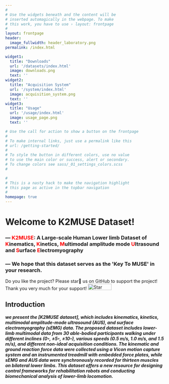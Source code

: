 ```yaml
---
#
# Use the widgets beneath and the content will be
# inserted automagically in the webpage. To make
# this work, you have to use › layout: frontpage
#
layout: frontpage
header:
  image_fullwidth: header_laboratory.png
permalink: /index.html

widget1:
  title: "Downloads"
  url: '/datasets/index.html'
  image: downloads.png
  text: ''
widget2:
  title: "Acquisition System"
  url: '/system/index.html'
  image: acquisition_system.png
  text: ''
widget3:
  title: "Usage"
  url: '/usage/index.html'
  image: usage_page.png
  text: ''

# Use the call for action to show a button on the frontpage
#
# To make internal links, just use a permalink like this
# url: /getting-started/
#
# To style the button in different colors, use no value
# to use the main color or success, alert or secondary.
# To change colors see sass/_01_settings_colors.scss
#

#
# This is a nasty hack to make the navigation highlight
# this page as active in the topbar navigation
#
homepage: true
---
```



# Welcome to K2MUSE Dataset!
### — <font color="red">K2MUSE</font>: A Large-scale Human Lower limb Dataset of <font color="red">K</font>inematics, <font color="red">K</font>inetics, <font color="red">M</font>ultimodal amplitude mode <font color="red">U</font>ltrasound and <font color="red">S</font>urface <font color="red">E</font>lectromyography

### — We hope that this dataset serves as the 'Key To MUSE' in your research.


Do you like the project? Please star🌟 us on GitHub to support the project! Thank you very much for your support!
<a href="https://github.com/k2muse/k2muse.github.io" title="Star me!" style="display:inline-block">
  <img src="https://img.shields.io/github/stars/k2muse/k2muse.github.io.svg?style=social" alt="Star me!" style="width: 75px; height: 20px;">
</a>


## Introduction
##### we present the *[K2MUSE dataset]*, which includes kinematics, kinetics, multimodal amplitude-mode ultrasound (AUS), and surface electromyography (sEMG) data. The proposed dataset includes lower-limb multimodal data from 30 able-bodied participants walking under different inclines (0◦, ±5◦, ±10◦), various speeds (0.5 m/s, 1.0 m/s, and 1.5 m/s), and different non-ideal acquisition conditions. The kinematic and ground reaction force data were collected using a Vicon motion capture system and an instrumented treadmill with embedded force plates, while sEMG and AUS data were synchronously recorded for thirteen muscles on bilateral lower limbs. This dataset offers a new resource for designing control frameworks for rehabilitation robots and conducting biomechanical analysis of lower-limb locomotion.
